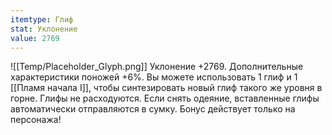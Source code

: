 ```yaml
---
itemtype: Глиф
stat: Уклонение 
value: 2769
---
```

![[Temp/Placeholder_Glyph.png]]
Уклонение +2769. Дополнительные характеристики поножей +6%. Вы можете использовать 1 глиф и 1 [[Пламя начала I]], чтобы синтезировать новый глиф такого же уровня в горне. Глифы не расходуются. Если снять одеяние, вставленные глифы автоматически отправляются в сумку. Бонус действует только на персонажа!
